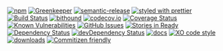 [![npm](https://img.shields.io/npm/v/kronos-interceptor-gzip.svg)](https://www.npmjs.com/package/kronos-interceptor-gzip)
[![Greenkeeper](https://badges.greenkeeper.io/Kronos-Integration/kronos-interceptor-gzip.svg)](https://greenkeeper.io/)
[![semantic-release](https://img.shields.io/badge/%20%20%F0%9F%93%A6%F0%9F%9A%80-semantic--release-e10079.svg)](https://github.com/Kronos-Integration/kronos-interceptor-gzip)
[![styled with prettier](https://img.shields.io/badge/styled_with-prettier-ff69b4.svg)](https://github.com/prettier/prettier)
[![Build Status](https://secure.travis-ci.org/Kronos-Integration/kronos-interceptor-gzip.png)](http://travis-ci.org/Kronos-Integration/kronos-interceptor-gzip)
[![bithound](https://www.bithound.io/github/Kronos-Integration/kronos-interceptor-gzip/badges/score.svg)](https://www.bithound.io/github/Kronos-Integration/kronos-interceptor-gzip)
[![codecov.io](http://codecov.io/github/Kronos-Integration/kronos-interceptor-gzip/coverage.svg?branch=master)](http://codecov.io/github/Kronos-Integration/kronos-interceptor-gzip?branch=master)
[![Coverage Status](https://coveralls.io/repos/Kronos-Integration/kronos-interceptor-gzip/badge.svg)](https://coveralls.io/r/Kronos-Integration/kronos-interceptor-gzip)
[![Known Vulnerabilities](https://snyk.io/test/github/Kronos-Integration/kronos-interceptor-gzip/badge.svg)](https://snyk.io/test/github/Kronos-Integration/kronos-interceptor-gzip)
[![GitHub Issues](https://img.shields.io/github/issues/Kronos-Integration/kronos-interceptor-gzip.svg?style=flat-square)](https://github.com/Kronos-Integration/kronos-interceptor-gzip/issues)
[![Stories in Ready](https://badge.waffle.io/Kronos-Integration/kronos-interceptor-gzip.svg?label=ready&title=Ready)](http://waffle.io/Kronos-Integration/kronos-interceptor-gzip)
[![Dependency Status](https://david-dm.org/Kronos-Integration/kronos-interceptor-gzip.svg)](https://david-dm.org/Kronos-Integration/kronos-interceptor-gzip)
[![devDependency Status](https://david-dm.org/Kronos-Integration/kronos-interceptor-gzip/dev-status.svg)](https://david-dm.org/Kronos-Integration/kronos-interceptor-gzip#info=devDependencies)
[![docs](http://inch-ci.org/github/Kronos-Integration/kronos-interceptor-gzip.svg?branch=master)](http://inch-ci.org/github/Kronos-Integration/kronos-interceptor-gzip)
[![XO code style](https://img.shields.io/badge/code_style-XO-5ed9c7.svg)](https://github.com/sindresorhus/xo)
[![downloads](http://img.shields.io/npm/dm/kronos-interceptor-gzip.svg?style=flat-square)](https://npmjs.org/package/kronos-interceptor-gzip)
[![Commitizen friendly](https://img.shields.io/badge/commitizen-friendly-brightgreen.svg)](http://commitizen.github.io/cz-cli/)
